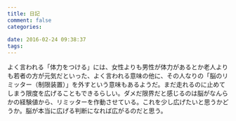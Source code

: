 ```yaml
---
title: 日記
comment: false
categories:
   
date: 2016-02-24 09:38:37
tags:
---
```


よく言われる「体力をつける」には、女性よりも男性が体力があるとか老人よりも若者の方が元気だといった、よく言われる意味の他に、その人なりの「脳のリミッター（制限装置）」を外すという意味もあるようだ。まだ走れるのに止めてしまう限度を広げることもできるらしい。ダメだ限界だと感じるのは脳がなんらかの経験値から、リミッターを作動させている。これを少し広げたいと思うかどうか。脳が本当に広げる判断になれば広がるのだと思う。